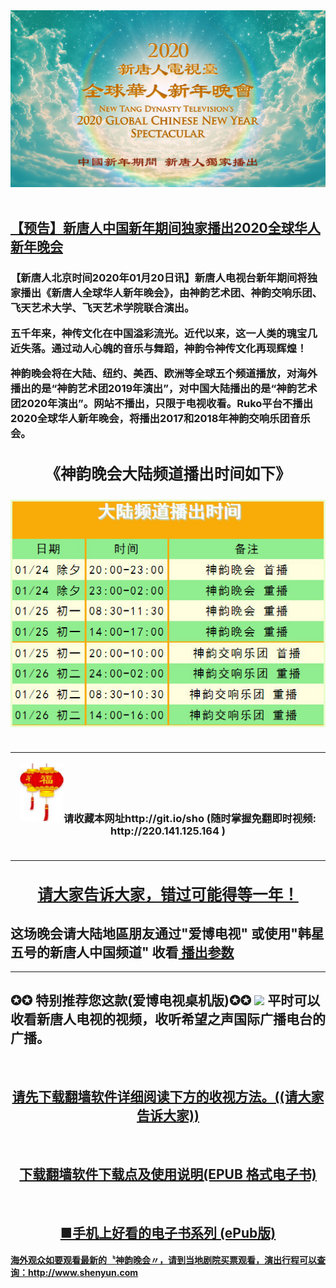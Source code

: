 
 <div align="center"><a href="http://j20.xyrs.bid/sy/"><IMG SRC="https://github.com/j168/j688/blob/master/menu/shenyuan2020.jpg" width=860></a><br></div><br>
	

<a href="http://j20.xyrs.bid/sy/"> <h2>【预告】新唐人中国新年期间独家播出2020全球华人新年晚会</h2></a>
<h3>【新唐人北京时间2020年01月20日讯】新唐人电视台新年期间将独家播出《新唐人全球华人新年晚会》，由神韵艺术团、神韵交响乐团、飞天艺术大学、飞天艺术学院联合演出。</p>
五千年来，神传文化在中国溢彩流光。近代以来，这一人类的瑰宝几近失落。通过动人心魄的音乐与舞蹈，神韵令神传文化再现辉煌！</p>

神韵晚会将在大陆、纽约、美西、欧洲等全球五个频道播放，对海外播出的是“神韵艺术团2019年演出”，对中国大陆播出的是“神韵艺术团2020年演出”。网站不播出，只限于电视收看。Ruko平台不播出2020全球华人新年晚会，将播出2017和2018年神韵交响乐团音乐会。</p>
<div align="center"><h2>《神韵晚会大陆频道播出时间如下》<p></h2></div>
<div align="center"><IMG SRC="https://github.com/gofun72/telove/blob/master/img/2020sy1.jpg" width=700></a><br></div><br><hr>
<div align="center"><IMG SRC="https://github.com/gofun72/telove/blob/master/img/2019-12-20_111019.jpg" width=70>请收藏本网址http://git.io/sho  (随时掌握免翻即时视频: http://220.141.125.164 ) </a><br></div><br><hr>


<div align="center"><h2><a href="http://j120.xyrs.bid/mp4/news668/2020/01/sy7.mp4">请大家告诉大家，错过可能得等一年！</h2></P></a></div>
 
 
  <td><h2>这场晚会请大陆地區朋友通过"爱博电视" 或使用"韩星五号的新唐人中国频道" 收看<a href="https://github.com/j168/j688/blob/master/Yun-1.md"> 播出参数</a> </h2></td><hr>
  
   <h2>✪✪ 特别推荐您这款(爱博电视桌机版)✪✪ 
 <a href="https://github.com/j168/j688/blob/master/fq/Green_iPPOTV_n.exe?raw=true"><img src="https://github.com/j168/j688/blob/master/menu/ip.jpg" width="80"></a> 平时可以收看新唐人电视的视频，收听希望之声国际广播电台的广播。</h2></a><br/>
 
 
 <div align="center">
<h2><a href="https://github.com/j168/j688/blob/master/sof.md">请先下载翻墙软件详细阅读下方的收视方法。((请大家告诉大家))</h2></a></div><br>
 
 
 [<div align="center"><h2>下载翻墙软件下载点及使用说明(EPUB 格式电子书)</h2></div>](https://github.com/j168/j688/blob/master/ebook/epub/fangqian%20(2).epub?raw=true)
 
 <br/>
 <h2 a align="center"><a href="https://github.com/j168/j688/blob/master/Epub.md">■手机上好看的电子书系列 (ePub版)</h2>

 
 <h4><a href="http://www.shenyun.com">海外观众如要观看最新的〝神韵晚会〃，请到当地剧院买票观看，演出行程可以查询：http://www.shenyun.com</a></h4>
 
 
 
 
 

 

 
 
 
 
 
 
 
 
 
 
 
 

